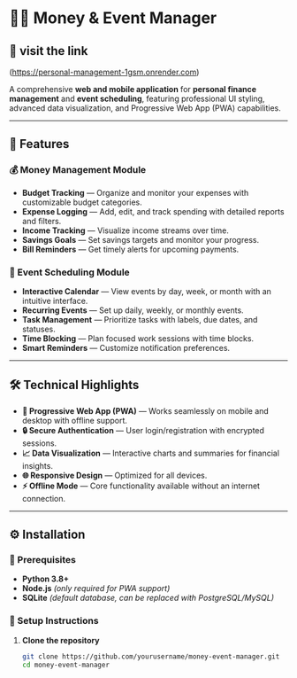 # 💼📆 Money & Event Manager

## 🚀 visit the link 
(https://personal-management-1gsm.onrender.com)

A comprehensive **web and mobile application** for **personal finance management** and **event scheduling**, featuring professional UI styling, advanced data visualization, and Progressive Web App (PWA) capabilities.

---

## 🚀 Features

### 💰 Money Management Module
- **Budget Tracking** — Organize and monitor your expenses with customizable budget categories.
- **Expense Logging** — Add, edit, and track spending with detailed reports and filters.
- **Income Tracking** — Visualize income streams over time.
- **Savings Goals** — Set savings targets and monitor your progress.
- **Bill Reminders** — Get timely alerts for upcoming payments.

### 📅 Event Scheduling Module
- **Interactive Calendar** — View events by day, week, or month with an intuitive interface.
- **Recurring Events** — Set up daily, weekly, or monthly events.
- **Task Management** — Prioritize tasks with labels, due dates, and statuses.
- **Time Blocking** — Plan focused work sessions with time blocks.
- **Smart Reminders** — Customize notification preferences.

---

## 🛠️ Technical Highlights

- **📱 Progressive Web App (PWA)** — Works seamlessly on mobile and desktop with offline support.
- **🔒 Secure Authentication** — User login/registration with encrypted sessions.
- **📈 Data Visualization** — Interactive charts and summaries for financial insights.
- **🌐 Responsive Design** — Optimized for all devices.
- **⚡ Offline Mode** — Core functionality available without an internet connection.

---

## ⚙️ Installation

### 📌 Prerequisites
- **Python 3.8+**
- **Node.js** *(only required for PWA support)*
- **SQLite** *(default database, can be replaced with PostgreSQL/MySQL)*

### 🧩 Setup Instructions
1. **Clone the repository**
   ```bash
   git clone https://github.com/yourusername/money-event-manager.git
   cd money-event-manager
